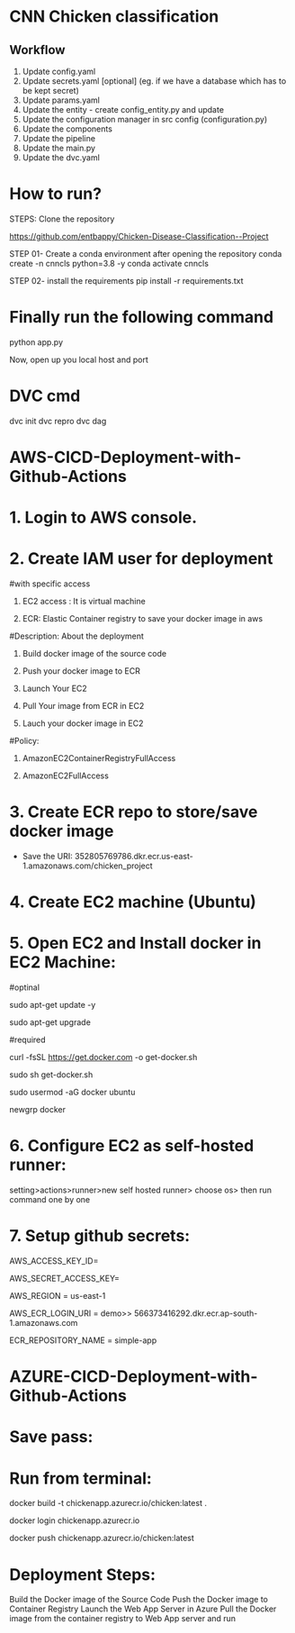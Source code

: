 # CNN Chicken classification

## Workflow

1. Update config.yaml
2. Update secrets.yaml [optional] (eg. if we have a database which has to be kept secret)
3. Update params.yaml
4. Update the entity - create config_entity.py and update
5. Update the configuration manager in src config (configuration.py)
6. Update the components
7. Update the pipeline
8. Update the main.py
9. Update the dvc.yaml

# How to run?
STEPS:
Clone the repository

https://github.com/entbappy/Chicken-Disease-Classification--Project

STEP 01- Create a conda environment after opening the repository
conda create -n cnncls python=3.8 -y
conda activate cnncls

STEP 02- install the requirements
pip install -r requirements.txt

# Finally run the following command
python app.py

Now,
open up you local host and port

# DVC cmd
dvc init
dvc repro
dvc dag

# AWS-CICD-Deployment-with-Github-Actions

# 1. Login to AWS console.

# 2. Create IAM user for deployment

#with specific access

1. EC2 access : It is virtual machine

2. ECR: Elastic Container registry to save your docker image in aws


#Description: About the deployment

1. Build docker image of the source code

2. Push your docker image to ECR

3. Launch Your EC2 

4. Pull Your image from ECR in EC2

5. Lauch your docker image in EC2

#Policy:

1. AmazonEC2ContainerRegistryFullAccess

2. AmazonEC2FullAccess

# 3. Create ECR repo to store/save docker image

- Save the URI: 352805769786.dkr.ecr.us-east-1.amazonaws.com/chicken_project

# 4. Create EC2 machine (Ubuntu)

# 5. Open EC2 and Install docker in EC2 Machine:

#optinal

sudo apt-get update -y

sudo apt-get upgrade

#required

curl -fsSL https://get.docker.com -o get-docker.sh

sudo sh get-docker.sh

sudo usermod -aG docker ubuntu

newgrp docker

# 6. Configure EC2 as self-hosted runner:

setting>actions>runner>new self hosted runner> choose os> then run command one by one

# 7. Setup github secrets:

AWS_ACCESS_KEY_ID=

AWS_SECRET_ACCESS_KEY=

AWS_REGION = us-east-1

AWS_ECR_LOGIN_URI = demo>>  566373416292.dkr.ecr.ap-south-1.amazonaws.com

ECR_REPOSITORY_NAME = simple-app


# AZURE-CICD-Deployment-with-Github-Actions
# Save pass:



# Run from terminal:
docker build -t chickenapp.azurecr.io/chicken:latest .

docker login chickenapp.azurecr.io

docker push chickenapp.azurecr.io/chicken:latest

# Deployment Steps:

Build the Docker image of the Source Code
Push the Docker image to Container Registry
Launch the Web App Server in Azure
Pull the Docker image from the container registry to Web App server and run


